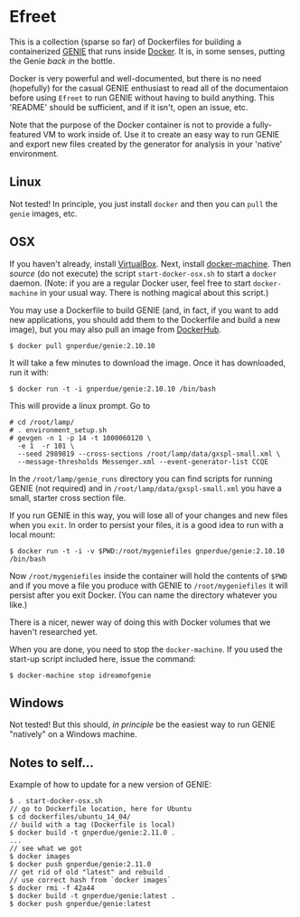 # Efreet

This is a collection (sparse so far) of Dockerfiles for building a containerized
[GENIE](http://genie.hepforge.org) that runs inside
[Docker](https://www.docker.com). It is, in some senses, putting the Genie
_back in_ the bottle.

Docker is very powerful and well-documented, but there is no need (hopefully) for
the casual GENIE enthusiast to read all of the documentaion before using `Efreet`
to run GENIE without having to build anything. This 'README' should be sufficient,
and if it isn't, open an issue, etc.

Note that the purpose of the Docker container is not to provide a fully-featured
VM to work inside of. Use it to create an easy way to run GENIE and export
new files created by the generator for analysis in your 'native' environment.

## Linux

Not tested! In principle, you just install `docker` and then you can `pull` the
`genie` images, etc. 

## OSX

If you haven't already, install [VirtualBox](https://www.virtualbox.org). Next, 
install [docker-machine](https://docs.docker.com/machine/). Then _source_
(do not execute) the script `start-docker-osx.sh` to start a `docker`
daemon. (Note: if you are a regular Docker user, feel free to start
`docker-machine` in your usual way. There is nothing magical about this script.)

You may use a Dockerfile to build GENIE (and, in fact, if you want to add new
applications, you should add them to the Dockerfile and build a new image), but
you may also pull an image from
[DockerHub](https://hub.docker.com/r/gnperdue/genie/).

    $ docker pull gnperdue/genie:2.10.10

It will take a few minutes to download the image. Once it has downloaded, run
it with:

    $ docker run -t -i gnperdue/genie:2.10.10 /bin/bash

This will provide a linux prompt. Go to 

    # cd /root/lamp/
    # . environment_setup.sh
    # gevgen -n 1 -p 14 -t 1000060120 \
      -e 1  -r 101 \
      --seed 2989819 --cross-sections /root/lamp/data/gxspl-small.xml \
      --message-thresholds Messenger.xml --event-generator-list CCQE

In the `/root/lamp/genie_runs` directory you can find scripts for running GENIE
(not required) and in `/root/lamp/data/gxspl-small.xml` you have a small, starter
cross section file.

If you run GENIE in this way, you will lose all of your changes and new files
when you `exit`. In order to persist your files, it is a good idea to run with
a local mount:

    $ docker run -t -i -v $PWD:/root/mygeniefiles gnperdue/genie:2.10.10 /bin/bash

Now `/root/mygeniefiles` inside the container will hold the contents of `$PWD` and
if you move a file you produce with GENIE to `/root/mygeniefiles` it will persist
after you exit Docker. (You can name the directory whatever you like.)

There is a nicer, newer way of doing this with Docker volumes that we haven't
researched yet.

When you are done, you need to stop the `docker-machine`. If you used the start-up
script included here, issue the command:

    $ docker-machine stop idreamofgenie

## Windows

Not tested! But this should, _in principle_ be the easiest way to run GENIE
"natively" on a Windows machine.

## Notes to self...

Example of how to update for a new version of GENIE:

    $ . start-docker-osx.sh
    // go to Dockerfile location, here for Ubuntu
    $ cd dockerfiles/ubuntu_14_04/
    // build with a tag (Dockerfile is local)
    $ docker build -t gnperdue/genie:2.11.0 .
    ...
    // see what we got
    $ docker images
    $ docker push gnperdue/genie:2.11.0
    // get rid of old "latest" and rebuild
    // use correct hash from `docker images`
    $ docker rmi -f 42a44
    $ docker build -t gnperdue/genie:latest .
    $ docker push gnperdue/genie:latest

